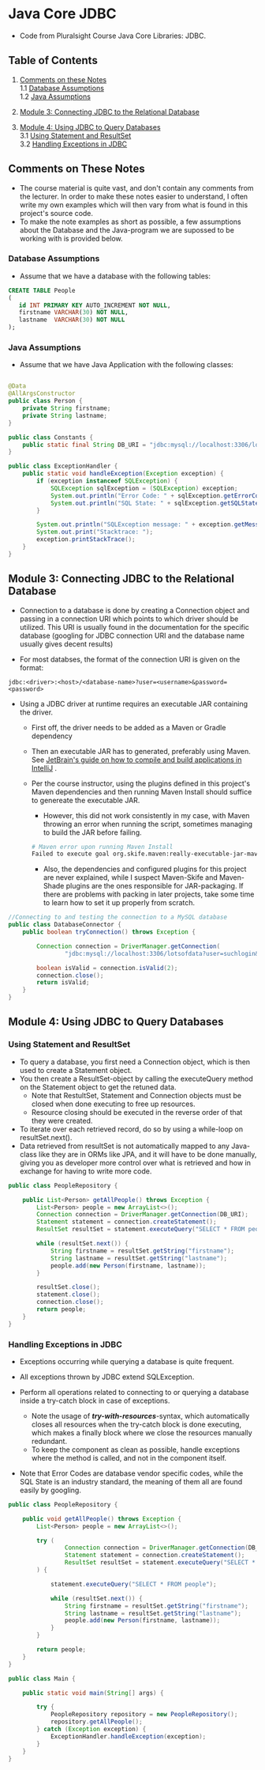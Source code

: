 # Java Core JDBC

- Code from Pluralsight Course Java Core Libraries: JDBC.

## Table of Contents

1. [Comments on these Notes](#comments-on-these-notes)  
   1.1 [Database Assumptions](#database-assumptions)  
   1.2 [Java Assumptions](#java-assumptions)


2. [Module 3: Connecting JDBC to the Relational Database](#module-3-connecting-jdbc-to-the-relational-database)


3. [Module 4: Using JDBC to Query Databases](#module-4-using-jdbc-to-query-databases)  
    3.1 [Using Statement and ResultSet](#using-statement-and-resultset)  
    3.2 [Handling Exceptions in JDBC](#handling-exceptions-in-jdbc)

## Comments on These Notes

- The course material is quite vast, and don't contain any comments from the lecturer. In order to make these notes
  easier to understand, I often write my own examples which will then vary from what is found in this project's source
  code.
- To make the note examples as short as possible, a few assumptions about the Database and the Java-program we are
  supossed to be working with is provided below.

### Database Assumptions

- Assume that we have a database with the following tables:

 ````SQL
CREATE TABLE People
(
    id INT PRIMARY KEY AUTO_INCREMENT NOT NULL,
    firstname VARCHAR(30) NOT NULL,
    lastname  VARCHAR(30) NOT NULL
);
 ````

### Java Assumptions

- Assume that we have Java Application with the following classes:

````Java

@Data
@AllArgsConstructor
public class Person {
    private String firstname;
    private String lastname;
}
````

````Java
public class Constants {
    public static final String DB_URI = "jdbc:mysql://localhost:3306/lotsofdata?user=suchlogin&password=muchsecret";
}
````

````Java
public class ExceptionHandler {
    public static void handleException(Exception exception) {
        if (exception instanceof SQLException) {
            SQLException sqlException = (SQLException) exception;
            System.out.println("Error Code: " + sqlException.getErrorCode());
            System.out.println("SQL State: " + sqlException.getSQLState());
        }

        System.out.println("SQLException message: " + exception.getMessage());
        System.out.print("Stacktrace: ");
        exception.printStackTrace();
    }
}
````

## Module 3: Connecting JDBC to the Relational Database

- Connection to a database is done by creating a Connection object and passing in a connection URI which points to which
  driver should be utilized. This URI is usually found in the documentation for the specific database (googling for JDBC
  connection URI and the database name usually gives decent results)


- For most databses, the format of the connection URI is given on the format:

```Text
jdbc:<driver>:<host>/<database-name>?user=<username>&password=<password>
```

- Using a JDBC driver at runtime requires an executable JAR containing the driver.
    - First off, the driver needs to be added as a Maven or Gradle dependency
    - Then an executable JAR has to generated, preferably using Maven.
      See [JetBrain's guide on how to compile and build applications in IntelliJ](https://www.jetbrains.com/help/idea/compiling-applications.html)
      .
    - Per the course instructor, using the plugins defined in this project's Maven dependencies and then running Maven
      Install should suffice to genereate the executable JAR.
        - However, this did not work consistently in my case, with Maven throwing an error when running the script,
          sometimes managing to build the JAR before failing.
         ```Bash
        # Maven error upon running Maven Install
        Failed to execute goal org.skife.maven:really-executable-jar-maven-plugin:1.1.0:really-executable-jar (default) on project corejdbc: FAILURE!
         ```           

        - Also, the dependencies and configured plugins for this project are never explained, while I suspect
          Maven-Skife and Maven-Shade plugins are the ones responsible for JAR-packaging. If there are problems with
          packing in later projects, take some time to learn how to set it up properly from scratch.

````Java
//Connecting to and testing the connection to a MySQL database
public class DatabaseConnector {
    public boolean tryConnection() throws Exception {

        Connection connection = DriverManager.getConnection(
                "jdbc:mysql://localhost:3306/lotsofdata?user=suchlogin&password=muchsecret"); //In future examples the DB_URI constant will be used instrad

        boolean isValid = connection.isValid(2);
        connection.close();
        return isValid;
    }
}
````

## Module 4: Using JDBC to Query Databases

### Using Statement and ResultSet

- To query a database, you first need a Connection object, which is then used to create a Statement object.
- You then create a ResultSet-object by calling the executeQuery method on the Statement object to get the retuned data.
    - Note that RestultSet, Statement and Connection objects must be closed when done executing to free up resources.
    - Resource closing should be executed in the reverse order of that they were created.
- To iterate over each retrieved record, do so by using a while-loop on resultSet.next().
- Data retrieved from resultSet is not automatically mapped to any Java-class like they are in ORMs like JPA, and it
  will have to be done manually, giving you as developer more control over what is retrieved and how in exchange for
  having to write more code.

````Java
public class PeopleRepository {

    public List<Person> getAllPeople() throws Exception {
        List<Person> people = new ArrayList<>();
        Connection connection = DriverManager.getConnection(DB_URI);
        Statement statement = connection.createStatement();
        ResultSet resultSet = statement.executeQuery("SELECT * FROM people;");

        while (resultSet.next()) {
            String firstname = resultSet.getString("firstname");
            String lastname = resultSet.getString("lastname");
            people.add(new Person(firstname, lastname));
        }

        resultSet.close();
        statement.close();
        connection.close();
        return people;
    }
}
````

### Handling Exceptions in JDBC

- Exceptions occurring while querying a database is quite frequent.
- All exceptions thrown by JDBC extend SQLException.
- Perform all operations related to connecting to or querying a database inside a try-catch block in case of exceptions.
    - Note the usage of ***try-with-resources***-syntax, which automatically closes all resources when the try-catch
      block is done executing, which makes a finally block where we close the resources manually redundant.
    - To keep the component as clean as possible, handle exceptions where the method is called, and not in the component
      itself.


- Note that Error Codes are database vendor specific codes, while the SQL State is an industry standard, the meaning of
  them all are found easily by googling.

`````Java
public class PeopleRepository {

    public void getAllPeople() throws Exception {
        List<Person> people = new ArrayList<>();

        try (
                Connection connection = DriverManager.getConnection(DB_URI);
                Statement statement = connection.createStatement();
                ResultSet resultSet = statement.executeQuery("SELECT * FROM products;");
        ) {

            statement.executeQuery("SELECT * FROM people");

            while (resultSet.next()) {
                String firstname = resultSet.getString("firstname");
                String lastname = resultSet.getString("lastname");
                people.add(new Person(firstname, lastname));
            }
        }

        return people;
    }
}

public class Main {

    public static void main(String[] args) {

        try {
            PeopleRepository repository = new PeopleRepository();
            repository.getAllPeople();
        } catch (Exception exception) {
            ExceptionHandler.handleException(exception);
        }
    }
}
`````
